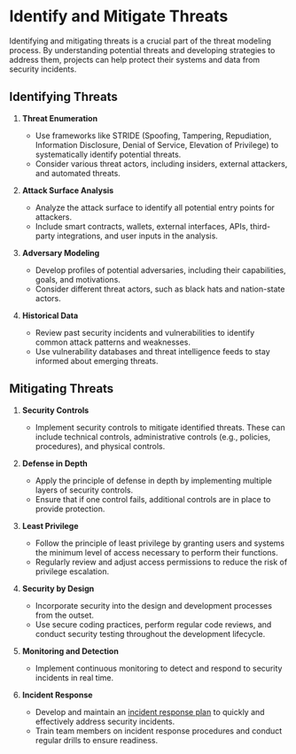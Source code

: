 # Identify and Mitigate Threats

Identifying and mitigating threats is a crucial part of the threat modeling process. By understanding potential threats and developing strategies to address them, projects can help protect their systems and data from security incidents.

## Identifying Threats

1. **Threat Enumeration**
   - Use frameworks like STRIDE (Spoofing, Tampering, Repudiation, Information Disclosure, Denial of Service, Elevation of Privilege) to systematically identify potential threats.
   - Consider various threat actors, including insiders, external attackers, and automated threats.

2. **Attack Surface Analysis**
   - Analyze the attack surface to identify all potential entry points for attackers.
   - Include smart contracts, wallets, external interfaces, APIs, third-party integrations, and user inputs in the analysis.

3. **Adversary Modeling**
   - Develop profiles of potential adversaries, including their capabilities, goals, and motivations.
   - Consider different threat actors, such as black hats and nation-state actors.

4. **Historical Data**
   - Review past security incidents and vulnerabilities to identify common attack patterns and weaknesses.
   - Use vulnerability databases and threat intelligence feeds to stay informed about emerging threats.

## Mitigating Threats

1. **Security Controls**
   - Implement security controls to mitigate identified threats. These can include technical controls, administrative controls (e.g., policies, procedures), and physical controls.

2. **Defense in Depth**
   - Apply the principle of defense in depth by implementing multiple layers of security controls.
   - Ensure that if one control fails, additional controls are in place to provide protection.

3. **Least Privilege**
   - Follow the principle of least privilege by granting users and systems the minimum level of access necessary to perform their functions.
   - Regularly review and adjust access permissions to reduce the risk of privilege escalation.

4. **Security by Design**
   - Incorporate security into the design and development processes from the outset.
   - Use secure coding practices, perform regular code reviews, and conduct security testing throughout the development lifecycle.

5. **Monitoring and Detection**
   - Implement continuous monitoring to detect and respond to security incidents in real time.

6. **Incident Response**
   - Develop and maintain an [incident response plan](../incident-management/README.md) to quickly and effectively address security incidents.
   - Train team members on incident response procedures and conduct regular drills to ensure readiness.
